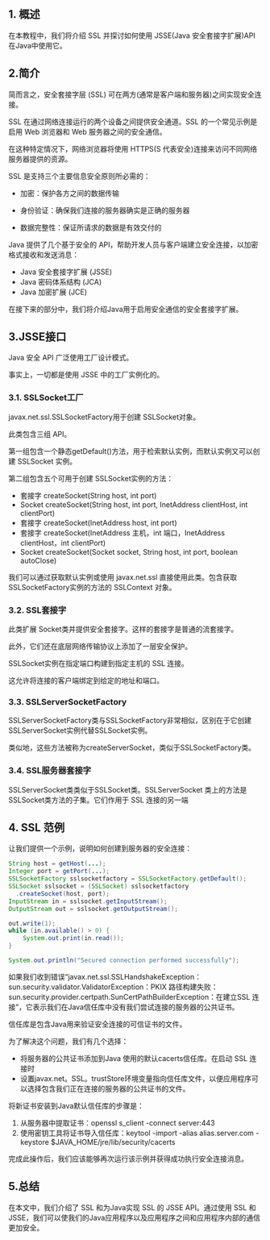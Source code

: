 ## 1. 概述

在本教程中，我们将介绍 SSL 并探讨如何使用 JSSE(Java 安全套接字扩展)API 在Java中使用它。

## 2.简介

简而言之，安全套接字层 (SSL) 可在两方(通常是客户端和服务器)之间实现安全连接。

SSL 在通过网络连接运行的两个设备之间提供安全通道。SSL 的一个常见示例是启用 Web 浏览器和 Web 服务器之间的安全通信。

在这种特定情况下，网络浏览器将使用 HTTPS(S 代表安全)连接来访问不同网络服务器提供的资源。

SSL 是支持三个主要信息安全原则所必需的：

-   加密：保护各方之间的数据传输

-   身份验证：确保我们连接的服务器确实是正确的服务器

-   数据完整性：保证所请求的数据是有效交付的

Java 提供了几个基于安全的 API，帮助开发人员与客户端建立安全连接，以加密格式接收和发送消息：

-   Java 安全套接字扩展 (JSSE)
-   Java 密码体系结构 (JCA)
-   Java 加密扩展 (JCE)

在接下来的部分中，我们将介绍Java用于启用安全通信的安全套接字扩展。

## 3.JSSE接口

Java 安全 API 广泛使用工厂设计模式。

事实上，一切都是使用 JSSE 中的工厂实例化的。

### 3.1. SSLSocket工厂

javax.net.ssl.SSLSocketFactory用于创建 SSLSocket对象。

此类包含三组 API。

第一组包含一个静态getDefault()方法，用于检索默认实例，而默认实例又可以创建 SSLSocket 实例。

第二组包含五个可用于创建 SSLSocket实例的方法：

-   套接字 createSocket(String host, int port)
-   Socket createSocket(String host, int port, InetAddress clientHost, int clientPort)
-   套接字 createSocket(InetAddress host, int port)
-   套接字 createSocket(InetAddress 主机，int 端口，InetAddress clientHost，int clientPort)
-   Socket createSocket(Socket socket, String host, int port, boolean autoClose)

我们可以通过获取默认实例或使用 javax.net.ssl 直接使用此类。包含获取SSLSocketFactory实例的方法的 SSLContext 对象。

### 3.2. SSL套接字

此类扩展 Socket类并提供安全套接字。这样的套接字是普通的流套接字。

此外，它们还在底层网络传输协议上添加了一层安全保护。

SSLSocket实例在指定端口构建到指定主机的 SSL 连接。

这允许将连接的客户端绑定到给定的地址和端口。

### 3.3. SSLServerSocketFactory

SSLServerSocketFactory类与SSLSocketFactory非常相似，区别在于它创建 SSLServerSocket实例代替SSLSocket实例。

类似地，这些方法被称为createServerSocket，类似于SSLSocketFactory类。

### 3.4. SSL服务器套接字

SSLServerSocket类类似于SSLSocket类。SSLServerSocket 类上的方法是SSLSocket类方法的子集。它们作用于 SSL 连接的另一端

## 4. SSL 范例

让我们提供一个示例，说明如何创建到服务器的安全连接：

```java
String host = getHost(...);
Integer port = getPort(...);
SSLSocketFactory sslsocketfactory = SSLSocketFactory.getDefault();
SSLSocket sslsocket = (SSLSocket) sslsocketfactory
  .createSocket(host, port);
InputStream in = sslsocket.getInputStream();
OutputStream out = sslsocket.getOutputStream();

out.write(1);
while (in.available() > 0) {
    System.out.print(in.read());
}

System.out.println("Secured connection performed successfully");


```

如果我们收到错误“javax.net.ssl.SSLHandshakeException：sun.security.validator.ValidatorException：PKIX 路径构建失败：sun.security.provider.certpath.SunCertPathBuilderException：在建立SSL 连接”，它表示我们在Java信任库中没有我们尝试连接的服务器的公共证书。

信任库是包含Java用来验证安全连接的可信证书的文件。

为了解决这个问题，我们有几个选择：

-   将服务器的公共证书添加到Java 使用的默认cacerts信任库。在启动 SSL 连接时
-   设置javax.net。SSL。trustStore环境变量指向信任库文件，以便应用程序可以选择包含我们正在连接的服务器的公共证书的文件。

将新证书安装到Java默认信任库的步骤是：

1.  从服务器中提取证书：openssl s_client -connect server:443
2.  使用密钥工具将证书导入信任库：keytool -import -alias alias.server.com -keystore $JAVA_HOME/jre/lib/security/cacerts

完成此操作后，我们应该能够再次运行该示例并获得成功执行安全连接消息。

## 5.总结

在本文中，我们介绍了 SSL 和为Java实现 SSL 的 JSSE API。通过使用 SSL 和 JSSE，我们可以使我们的Java应用程序以及应用程序之间和应用程序内部的通信更加安全。